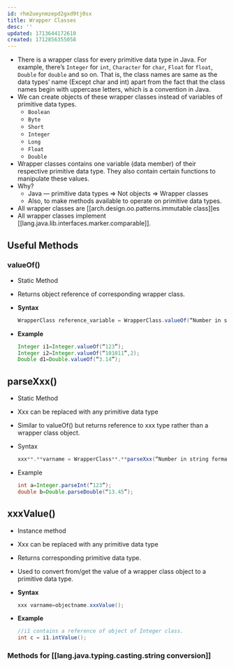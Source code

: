 ```yaml
---
id: rhm2ueynmzepd2gxd9tj0sx
title: Wrapper Classes
desc: ''
updated: 1713644172610
created: 1712856355058
---
```



- There is a wrapper class for every primitive data type in Java. For example, there’s `Integer` for `int`, `Character` for `char`, `Float` for `float`, `Double` for `double` and so on. That is, the class names are same as the data types’ name (Except char and int) apart from the fact that the class names begin with uppercase letters, which is a convention in Java.
- We can create objects of these wrapper classes instead of variables of primitive data types.
    - `Boolean`
    - `Byte`
    - `Short`
    - `Integer`
    - `Long`
    - `Float`
    - `Double`
- Wrapper classes contains one variable (data member) of their respective primitive data type. They also contain certain functions to manipulate these values.
- Why?
  - Java — primitive data types ⇒ Not objects ⇒ Wrapper classes
  - Also, to make methods available to operate on primitive data types.
- All wrapper classes are [[arch.design.oo.patterns.immutable class]]es
- All wrapper classes implement [[lang.java.lib.interfaces.marker.comparable]].

## Useful Methods

### valueOf()

- Static Method
- Returns object reference of corresponding wrapper class.
- **Syntax**

    ```java
    WrapperClass reference_variable = WrapperClass.valueOf(“Number in string format”, base-decimal by default);
    ```

- **Example**

    ```java
    Integer i1=Integer.valueOf(“123”);
    Integer i2=Integer.valueOf(“101011”,2);
    Double d1=Double.valueOf(“3.14”);
    ```

## parseXxx()

- Static Method
- Xxx can be replaced with any primitive data type
- Similar to valueOf() but returns reference to xxx type rather than a wrapper class object.
- Syntax

    ```java
    xxx**.**varname = WrapperClass**.**parseXxx(“Number in string format”);
    ```

- Example

    ```java
    int a=Integer.parseInt(“123”);
    double b=Double.parseDouble(“13.45”);
    ```

## xxxValue()

- Instance method
- Xxx can be replaced with any primitive data type
- Returns corresponding primitive data type.
- Used to convert from/get the value of a wrapper class object to a primitive data type.
- **Syntax**

    ```java
    xxx varname=objectname.xxxValue();
    ```

- **Example**

    ```java
    //i1 contains a reference of object of Integer class.
    int c = i1.intValue();
    ```


### Methods for [[lang.java.typing.casting.string conversion]]